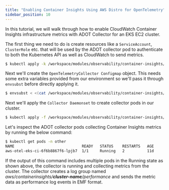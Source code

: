 ```yaml
---
title: "Enabling Container Insights Using AWS Distro for OpenTelemetry"
sidebar_position: 10
---
```


In this tutorial, we will walk through how to enable CloudWatch Container Insights infrastructure metrics with ADOT Collector for an EKS EC2 cluster.

The first thing we need to do is create resources like a `ServiceAccount`, `ClusterRole` etc. that will be used by the ADOT collector pod to authenticate to both the Kubernetes API as well as CloudWatch to send metrics.

```bash
$ kubectl apply -k /workspace/modules/observability/container-insights/adot
```
Next we'll create the `OpenTelemetryCollector Configmap` object. This needs some extra variables provided from our environment so we'll pass it through `envsubst` before directly applying it.

```bash
$ envsubst < <(cat /workspace/modules/observability/container-insights/adot/configmap.yaml) | kubectl apply -f -
```

Next we'll apply the `Collector Daemonset` to create collector pods in our cluster. 

```bash hook=deploy-adot-ci
$ kubectl apply -f /workspace/modules/observability/container-insights/adot/daemonset.yaml
```

Let's inspect the ADOT collector pods collecting Container Insights metrics by running the below command:

```bash
$ kubectl get pods -n other
NAME                              READY   STATUS    RESTARTS   AGE
aws-otel-eks-ci-6f6b8867f6-lpjb7  1/1     Running   2          11d
```

If the output of this command includes multiple pods in the Running state as shown above, the collector is running and collecting metrics from the cluster. The collector creates a log group named *aws/containerinsights/**cluster-name**/performance* and sends the metric data as performance log events in EMF format.





